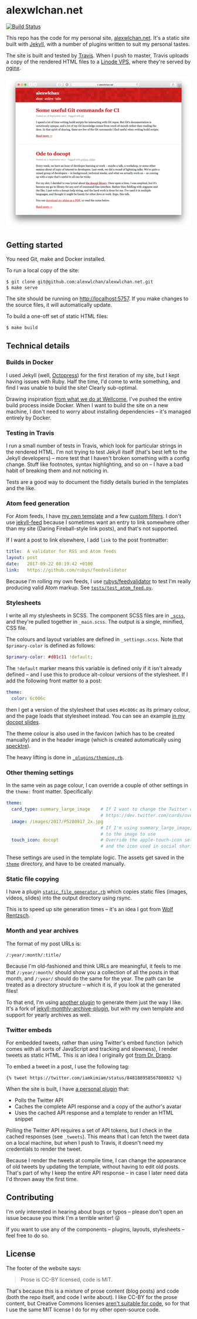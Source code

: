 # alexwlchan.net

[![Build Status](https://travis-ci.org/alexwlchan/alexwlchan.net.svg?branch=master)](https://travis-ci.org/alexwlchan/alexwlchan.net)

This repo has the code for my personal site, [alexwlchan.net][root].
It's a static site built with [Jekyll][jekyll], with a number of plugins written to suit my personal tastes.

The site is built and tested by [Travis][travis].
When I push to master, Travis uploads a copy of the rendered HTML files to a [Linode VPS][linode], where they're served by [nginx][nginx].

![](screenshot.png)

[root]: https://alexwlchan.net
[jekyll]: https://jekyllrb.com/
[travis]: https://travis-ci.org/
[linode]: https://www.linode.com/?r=ba2e6ce21e0c63952a7c74967ea0b96617bd44a3
[nginx]: https://nginx.org/

## Getting started

You need Git, make and Docker installed.

To run a local copy of the site:

```console
$ git clone git@github.com:alexwlchan/alexwlchan.net.git
$ make serve
```

The site should be running on <http://localhost:5757>.
If you make changes to the source files, it will automatically update.

To build a one-off set of static HTML files:

```console
$ make build
```

## Technical details

### Builds in Docker

I used Jekyll (well, [Octopress][octopress]) for the first iteration of my site, but I kept having issues with Ruby.
Half the time, I'd come to write something, and find I was unable to build the site!
Clearly sub-optimal.

Drawing inspiration [from what we do at Wellcome][platform], I've pushed the entire build process inside Docker.
When I want to build the site on a new machine, I don't need to worry about installing dependencies – it's managed entirely by Docker.

[octopress]: http://octopress.org/
[platform]: https://github.com/wellcometrust/platform

### Testing in Travis

I run a small number of tests in Travis, which look for particular strings in the rendered HTML.
I'm not trying to test Jekyll itself (that's best left to the Jekyll developers) – more test that I haven't broken something with a config change.
Stuff like footnotes, syntax highlighting, and so on – I have a bad habit of breaking them and not noticing in.

Tests are a good way to document the fiddly details buried in the templates and the like.

### Atom feed generation

For Atom feeds, I have [my own template][atom_template] and a few [custom filters][atom_filter].
I don't use [jekyll-feed][feed] because I sometimes want an entry to link somewhere other than my site (Daring Fireball-style link posts), and that's not supported.

If I want a post to link elsewhere, I add `link` to the post frontmatter:

```yaml
title:  A validator for RSS and Atom feeds
layout: post
date:   2017-09-22 08:19:42 +0100
link:   https://github.com/rubys/feedvalidator
```

Because I'm rolling my own feeds, I use [rubys/feedvalidator][validator] to test I'm really producing valid Atom markup.
See [`tests/test_atom_feed.py`](tests/test_atom_feed.py).

[atom_template]: src/feeds/all.atom.xml
[atom_filter]: src/_plugins/atom_feeds.rb
[feed]: https://github.com/jekyll/jekyll-feed
[validator]: https://github.com/rubys/feedvalidator

### Stylesheets

I write all my stylesheets in SCSS.
The component SCSS files are in [`_scss`](src/_scss), and they're pulled together in `_main.scss`.
The output is a single, minified, CSS file.

The colours and layout variables are defined in `_settings.scss`.
Note that `$primary-color` is defined as follows:

```scss
$primary-color: #d01c11 !default;
```

The `!default` marker means this variable is defined only if it isn't already defined – and I use this to produce alt-colour versions of the stylesheet.
If I add the following front matter to a post:

```yaml
theme:
  color: 6c006c
```

then I get a version of the stylesheet that uses `#6c006c` as its primary colour, and the page loads that stylesheet instead.
You can see an example [in my docopt slides][docopt_green].

The theme colour is also used in the favicon (which has to be created manually) and in the header image (which is created automatically using [specktre][specktre]).

The heavy lifting is done in [`_plugins/theming.rb`](src/_plugins/theming.rb).

[specktre]: https://pypi.org/project/specktre/
[docopt_green]: https://alexwlchan.net/2017/09/ode-to-docopt/

### Other theming settings

In the same vein as page colour, I can override a couple of other settings in the `theme:` front matter.
Specifically:

```yaml
theme:
  card_type: summary_large_image    # If I want to change the Twitter card type
                                    # https://dev.twitter.com/cards/overview
  image: /images/2017/P5280917_2x.jpg
                                    # If I'm using summary_large_image, a path
                                    # to the image to use
  touch_icon: docopt                # Override the apple-touch-icon setting,
                                    # and the icon used in social sharing links
```

These settings are used in the template logic.
The assets get saved in the [`theme`](src/theme) directory, and have to be created manually.

### Static file copying

I have a plugin [`static_file_generator.rb`](src/_plugins/static_file_generator.rb) which copies static files (images, videos, slides) into the output directory using rsync.

This is to speed up site generation times – it's an idea I got from [Wolf Rentzsch][rentzsch].

[rentzsch]: http://rentzsch.tumblr.com/post/58936832594/speed-up-jekyll-using-one-weird-trick

### Month and year archives

The format of my post URLs is:

```
/:year/:month/:title/
```

Because I'm old-fashioned and think URLs are meaningful, it feels to me that `/:year/:month/` should show you a collection of all the posts in that month, and `/:year/` should do the same for the year.
The path can be treated as a directory structure – which it is, if you look at the generated files!

To that end, I'm using [another plugin](src/_plugins/archive_generator.rb) to generate them just the way I like.
It's a fork of [jekyll-monthly-archive-plugin][archive], but with my own template and support for yearly archives as well.

[archive]: https://github.com/shigeya/jekyll-monthly-archive-plugin

### Twitter embeds

For embedded tweets, rather than using Twitter's embed function (which comes with all sorts of JavaScript and tracking and slowness), I render tweets as static HTML.
This is an idea I originally got [from Dr. Drang][drangtweet].

To embed a tweet in a post, I use the following tag:

```plain
{% tweet https://twitter.com/iamkimiam/status/848188958567800832 %}
```

When the site is built, I have [a personal plugin](src/_plugins/twitter.rb) that:

*   Polls the Twitter API
*   Caches the complete API response and a copy of the author's avatar
*   Uses the cached API response and a template to render an HTML snippet

Polling the Twitter API requires a set of API tokens, but I check in the cached responses (see `_tweets`).
This means that I can fetch the tweet data on a local machine, but when I push to Travis, it doesn't need my credentials to render the tweet.

Because I render the tweets at compile time, I can change the appearance of old tweets by updating the template, without having to edit old posts.
That's part of why I keep the entire API response – in case I later need data I'd thrown away the first time.

[drangtweet]: http://www.leancrew.com/all-this/2012/07/good-embedded-tweets/

## Contributing

I'm only interested in hearing about bugs or typos – please don't open an issue because you think I'm a terrible writer! 😜

If you want to use any of the components – plugins, layouts, stylesheets – feel free to do so.

## License

The footer of the website says:

> Prose is CC-BY licensed, code is MIT.

That's because this is a mixture of prose content (blog posts) and code (both the repo itself, and code I write about).
I like CC-BY for the prose content, but Creative Commons licenses [aren't suitable for code][cc_code], so for that I use the same MIT license I do for my other open-source code.

[cc_code]: https://wiki.creativecommons.org/index.php/Frequently_Asked_Questions#Can_I_apply_a_Creative_Commons_license_to_software.3F
